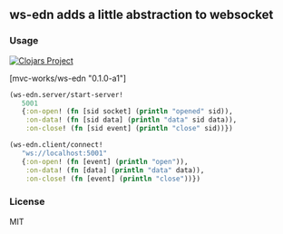 
ws-edn adds a little abstraction to websocket
------

### Usage

[![Clojars Project](https://img.shields.io/clojars/v/mvc-works/ws-edn.svg)](https://clojars.org/mvc-works/ws-edn)

[mvc-works/ws-edn "0.1.0-a1"]

```clojure
(ws-edn.server/start-server!
   5001
   {:on-open! (fn [sid socket] (println "opened" sid)),
    :on-data! (fn [sid data] (println "data" sid data)),
    :on-close! (fn [sid event] (println "close" sid))})
```

```clojure
(ws-edn.client/connect!
   "ws://localhost:5001"
   {:on-open! (fn [event] (println "open")),
    :on-data! (fn [data] (println "data" data)),
    :on-close! (fn [event] (println "close"))})
```

### License

MIT
